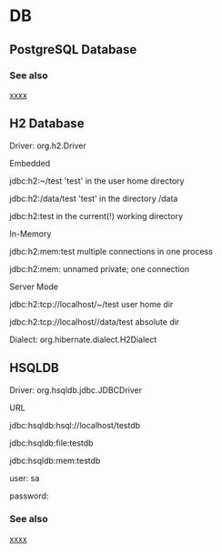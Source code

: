 # DB

## PostgreSQL Database

### See also

[xxxx](http://yyyyy)

## H2 Database

Driver: org.h2.Driver

Embedded

jdbc:h2:~/test 'test' in the user home directory

jdbc:h2:/data/test 'test' in the directory /data

jdbc:h2:test in the current(!) working directory

In-Memory

jdbc:h2:mem:test multiple connections in one process

jdbc:h2:mem: unnamed private; one connection

Server Mode

jdbc:h2:tcp://localhost/~/test user home dir

jdbc:h2:tcp://localhost//data/test absolute dir

Dialect: org.hibernate.dialect.H2Dialect

## HSQLDB

Driver: org.hsqldb.jdbc.JDBCDriver

URL

jdbc:hsqldb:hsql://localhost/testdb

jdbc:hsqldb:file:testdb

jdbc:hsqldb:mem:testdb

user: sa

password:

### See also

[xxxx](http://yyyyy)
